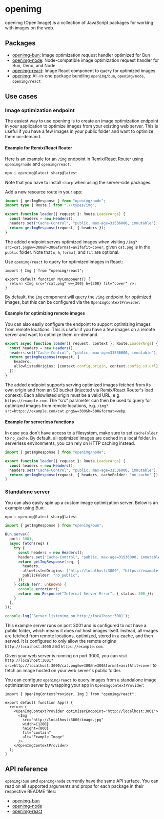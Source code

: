# openimg

openimg (Open Image) is a collection of JavaScript packages for working with images on the web.

## Packages

- [openimg-bun](./packages/bun/): Image optimization request handler optimized for Bun
- [openimg-node](./packages/node/): Node-compatible image optimization request handler for Bun, Deno, and Node
- [openimg-react](./packages/react/): Image React component to query for optimized images
- [openimg](./packages/core/): All-in-one package bundling `openimg/bun`, `openimg/node`, `openimg/react`

## Use cases

### Image optimization endpoint

The easiest way to use openimg is to create an image optimization endpoint in your application to optimize images from your existing web server. This is useful if you have a few images in your public folder and want to optimize them on-demand.

#### Example for Remix/React Router

Here is an example for an `/img` endpoint in Remix/React Router using `openimg/node` and `openimg/react`.

```bash
npm i openimg@latest sharp@latest
```

Note that you have to install `sharp` when using the server-side packages.

Add a new resource route in your app:

```typescript
import { getImgResponse } from "openimg/node";
import type { Route } from "./+types/img";

export function loader({ request }: Route.LoaderArgs) {
  const headers = new Headers();
  headers.set("Cache-Control", "public, max-age=31536000, immutable");
  return getImgResponse(request, { headers });
}
```

The added endpoint serves optimized images when visiting `/img?src=cat.png&w=300&h=300&format=avif&fit=cover`, given `cat.png` is in the `public` folder. Note that `w`, `h`, `format`, and `fit` are optional.

Use `openimg/react` to query for optimized images in React:

```tsx
import { Img } from "openimg/react";

export default function MyComponent() {
  return <Img src="/cat.png" w={300} h={300} fit="cover" />;
}
```

By default, the `Img` component will query the `/img` endpoint for optimized images, but this can be configured via the `OpenImgContextProvider`.

#### Example for optimizing remote images

You can also easily configure the endpoint to support optimizing images from remote locations. This is useful if you have a few images on a remote server and want to optimize them on-demand.

```typescript
export async function loader({ request, context }: Route.LoaderArgs) {
  const headers = new Headers();
  headers.set("Cache-Control", "public, max-age=31536000, immutable");
  return getImgResponse(request, {
    headers,
    allowlistedOrigins: [context.config.origin, context.config.s3.url],
  });
}
```

The added endpoint supports serving optimized images fetched from its own origin and from an S3 bucket (injected via Remix/React Router's load context). Each allowlisted origin must be a valid URL, e.g. `https://example.com`. The "src" parameter can then be used to query for optimized images from remote locations, e.g. `/img?src=https://example.com/cat.png&w=300&h=300&format=webp`.

#### Example for serverless functions

In case you don't have access to a filesystem, make sure to set `cacheFolder` to `no_cache`. By default, all optimized images are cached in a local folder. In serverless environments, you can rely on HTTP caching instead.

```typescript
import { getImgResponse } from "openimg/node";

export function loader({ request }: Route.LoaderArgs) {
  const headers = new Headers();
  headers.set("Cache-Control", "public, max-age=31536000, immutable");
  return getImgResponse(request, { headers, cacheFolder: "no_cache" });
}
```

### Standalone server

You can also easily spin up a custom image optimization server. Below is an example using Bun:

```bash
npm i openimg@latest sharp@latest
```

```typescript
import { getImgResponse } from "openimg/bun";

Bun.serve({
  port: 3001,
  async fetch(req) {
    try {
      const headers = new Headers();
      headers.set("Cache-Control", "public, max-age=31536000, immutable");
      return getImgResponse(req, {
        headers,
        allowlistedOrigins: ["http://localhost:3000", "https://example.com"],
        publicFolder: "no_public",
      });
    } catch (err: unknown) {
      console.error(err);
      return new Response("Internal Server Error", { status: 500 });
    }
  },
});

console.log(`Server listening on http://localhost:3001`);
```

This example server runs on port 3001 and is configured to not have a public folder, which means it does not host images itself. Instead, all images are fetched from remote locations, optimized, stored in a cache, and then served. It is configured to only allow the remote origins `http://localhost:3000` and `https://example.com`.

Given your web server is running on port 3000, you can visit `http://localhost:3001?src=http://localhost:3000/cat.png&w=300&h=300&format=avif&fit=cover` to fetch an image hosted on your web server's public folder.

You can configure `openimg/react` to query images from a standalone image optimization server by wrapping your app in `OpenImgContextProvider`:

```tsx
import { OpenImgContextProvider, Img } from "openimg/react";

export default function App() {
  return (
    <OpenImgContextProvider optimizerEndpoint="http://localhost:3001">
      <Img
        src="http://localhost:3000/image.jpg"
        width={1200}
        height={800}
        fit="contain"
        alt="Example Image"
      />
    </OpenImgContextProvider>
  );
}
```

## API reference

`openimg/bun` and `openimg/node` currently have the same API surface. You can read on all supported arguments and props for each package in their respective README files:

- [openimg-bun](./packages/bun/README.md)
- [openimg-node](./packages/bun/README.md)
- [openimg-react](./packages/bun/README.md)
